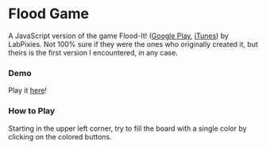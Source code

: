 # Flood Game

A JavaScript version of the game Flood-It! ([Google Play](https://play.google.com/store/apps/details?id=com.labpixies.flood), [iTunes](https://itunes.apple.com/us/app/flood-it/id476943146)) by LabPixies. Not 100% sure if they were the ones who originally created it, but theirs is the first version I encountered, in any case.

### Demo

Play it [here](http://guomulian.github.io/flood)!

### How to Play

Starting in the upper left corner, try to fill the board with a single color by clicking on the colored buttons.